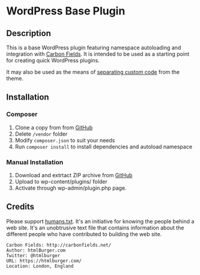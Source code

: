 # WordPress Base Plugin

## Description

This is a base WordPress plugin featuring namespace autoloading and integration with [Carbon Fields](https://github.com/htmlburger/carbon-fields). It is intended to be used as a starting point for creating quick WordPress plugins.

It may also be used as the means of [separating custom code](http://www.billerickson.net/core-functionality-plugin/) from the theme.

## Installation

### Composer

1. Clone a copy from from [GitHub](https://github.com/dmhendricks/wordpress-base-plugin)
2. Delete `/vendor` folder
3. Modify `composer.json` to suit your needs
4. Run `composer install` to install dependencies and autoload namespace

### Manual Installation

1. Download and extrtact ZIP archive from [GitHub](https://github.com/dmhendricks/https://github.com/dmhendricks/wordpress-base-plugin)
2. Upload to wp-content/plugins/ folder
3. Activate through wp-admin/plugin.php page.

## Credits

Please support [humans.txt](http://humanstxt.org/). It's an initiative for knowing the people behind a web site. It's an unobtrusive text file that contains information about the different people who have contributed to building the web site.

	Carbon Fields: http://carbonfields.net/
	Author: htmlBurger.com
	Twitter: @htmlburger
	URL: https://htmlburger.com/
	Location: London, England
